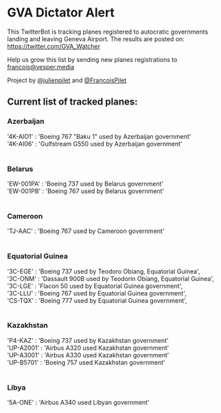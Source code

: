 # GVA Dictator Alert

This TwitterBot is tracking planes registered to autocratic governments landing and leaving Geneva Airport. The results are posted on:
https://twitter.com/GVA_Watcher

Help us grow this list by sending new planes registrations to francois@vesper.media

Project by <a href="https://twitter.com/julienpilet">@julienpilet</a> and <a href="https://twitter.com/FrancoisPilet">@FrancoisPilet</a>

## Current list of tracked planes:
 ### Azerbaijan<br>
 '4K-AIO1' : 'Boeing 767 "Baku 1" used by Azerbaijan government'<br>
 '4K-AI06' : 'Gulfstream G550 used by Azerbaijan government'<br><br>
 
 ### Belarus<br>
 'EW-001PA' : 'Boeing 737 used by Belarus government'<br>
 'EW-001PB' : 'Boeing 767 used by Belarus government'<br><br>
 
 ### Cameroon<br>
 'TJ-AAC' : 'Boeing 767 used by Cameroon government'<br><br>

 ### Equatorial Guinea<br>
 '3C-EGE' : 'Boeing 737 used by Teodoro Obiang, Equatorial Guinea',<br>
 '3C-ONM' : 'Dassault 900B used by Teodorin Obiang, Equatorial Guinea',<br>
 '3C-LGE' : 'Flacon 50 used by Equatorial Guinea government',<br>
 '3C-LLU' : 'Boeing 767 used by Equatorial Guinea government',<br>
 'CS-TQX' : 'Boeing 777 used by Equatorial Guinea government',<br><br>
 
 ### Kazakhstan	<br>
 'P4-KAZ' : 'Boeing 737 used by Kazakhstan government'<br>
 'UP-A2001' : 'Airbus A320 used Kazakhstan government'<br>
 'UP-A3001' : 'Airbus A330 used Kazakhstan government'<br>
 'UP-B5701' : 'Boeing 757 used Kazakhstan government'<br><br>
 
 ### Libya<br>
 '5A-ONE' : 'Airbus A340 used Libyan government'<br>
